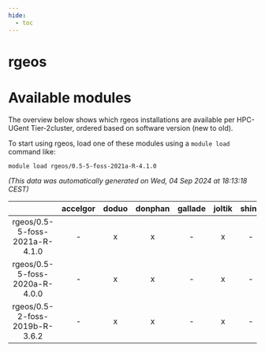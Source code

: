 ```yaml
---
hide:
  - toc
---
```


rgeos
=====

# Available modules


The overview below shows which rgeos installations are available per HPC-UGent Tier-2cluster, ordered based on software version (new to old).

To start using rgeos, load one of these modules using a `module load` command like:

```shell
module load rgeos/0.5-5-foss-2021a-R-4.1.0
```

*(This data was automatically generated on Wed, 04 Sep 2024 at 18:13:18 CEST)*  

| |accelgor|doduo|donphan|gallade|joltik|shinx|skitty|
| :---: | :---: | :---: | :---: | :---: | :---: | :---: | :---: |
|rgeos/0.5-5-foss-2021a-R-4.1.0|-|x|x|-|x|-|x|
|rgeos/0.5-5-foss-2020a-R-4.0.0|-|x|x|-|x|-|x|
|rgeos/0.5-2-foss-2019b-R-3.6.2|-|x|x|-|x|-|x|
